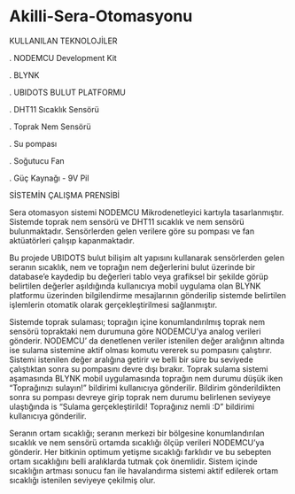 # Akilli-Sera-Otomasyonu
KULLANILAN TEKNOLOJİLER

 . NODEMCU Development Kit
 
 . BLYNK
 
 . UBIDOTS BULUT PLATFORMU
 
 . DHT11 Sıcaklık Sensörü
 
 . Toprak Nem Sensörü
 
 . Su pompası 
 
 . Soğutucu Fan
 
 . Güç Kaynağı - 9V Pil
 
 
SİSTEMİN ÇALIŞMA PRENSİBİ

  Sera otomasyon sistemi NODEMCU Mikrodenetleyici kartıyla tasarlanmıştır. Sistemde toprak nem sensörü ve DHT11 sıcaklık ve nem sensörü bulunmaktadır. Sensörlerden gelen verilere göre su pompası ve fan aktüatörleri çalışıp kapanmaktadır.
  
 Bu projede UBIDOTS bulut bilişim alt yapısını kullanarak sensörlerden gelen seranın sıcaklık, nem ve toprağın nem değerlerini bulut üzerinde bir database’e kaydedip bu değerleri tablo veya grafiksel bir şekilde görüp belirtilen değerler aşıldığında kullanıcıya mobil uygulama olan BLYNK platformu üzerinden bilgilendirme mesajlarının gönderilip sistemde belirtilen işlemlerin otomatik olarak gerçekleştirilmesi sağlanmıştır.
 
  Sistemde toprak sulaması; toprağın içine konumlandırılmış toprak nem sensörü topraktaki nem durumuna göre NODEMCU’ya analog verileri gönderir. NODEMCU’ da denetlenen veriler istenilen değer aralığının altında ise sulama sistemine aktif olması komutu vererek su pompasını çalıştırır. Sistemi istenilen değer aralığına getirir ve belli bir süre bu seviyede çalıştıktan sonra su pompasını devre dışı bırakır. Toprak sulama sistemi aşamasında BLYNK mobil uygulamasında toprağın nem durumu düşük iken “Toprağınızı sulayın!” bildirimi kullanıcıya gönderilir. Bildirim gönderildikten sonra su pompası devreye girip toprak nem durumu belirlenen seviyeye ulaştığında is “Sulama gerçekleştirildi! Toprağınız nemli :D” bildirimi kullanıcıya gönderilir.
  
  Seranın ortam sıcaklığı; seranın merkezi bir bölgesine konumlandırılan sıcaklık ve nem sensörü ortamda sıcaklığı ölçüp verileri NODEMCU’ya gönderir. Her bitkinin optimum yetişme sıcaklığı farklıdır ve bu sebepten ortam sıcaklığını belli aralıklarda tutmak çok önemlidir. Sistem içinde sıcaklığın artması sonucu fan ile havalandırma sistemi aktif edilerek ortam sıcaklığı istenilen seviyeye çekilmiş olur.

